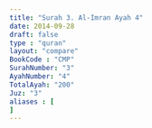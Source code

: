 ```yaml
---
title: "Surah 3. Al-Imran Ayah 4"
date: 2014-09-28
draft: false
type : "quran"
layout: "compare"
BookCode : "CMP"
SurahNumber: "3"
AyahNumber: "4"
TotalAyah: "200"
Juz: "3"
aliases : [
]
---
```

